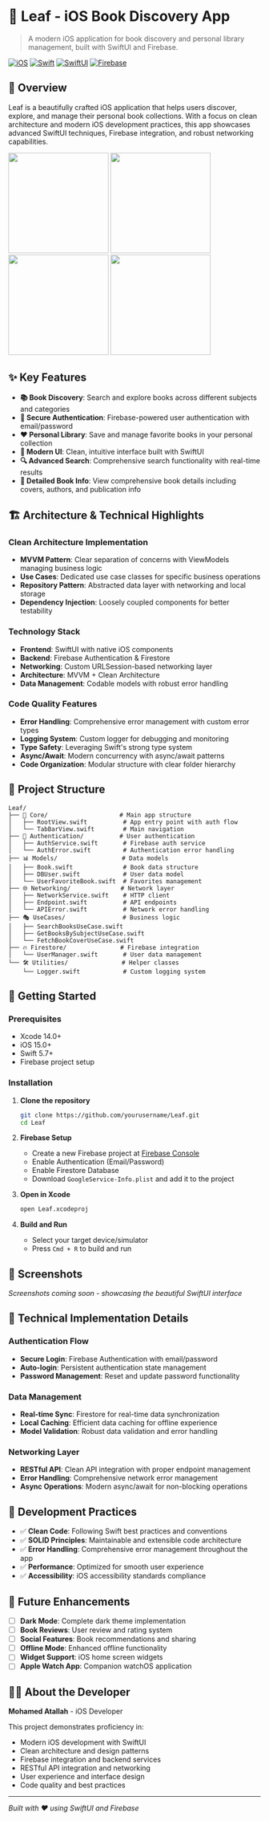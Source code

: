 # 🍃 Leaf - iOS Book Discovery App

> A modern iOS application for book discovery and personal library management, built with SwiftUI and Firebase.

[![iOS](https://img.shields.io/badge/iOS-15.0+-blue.svg)](https://developer.apple.com/ios/)
[![Swift](https://img.shields.io/badge/Swift-5.7-orange.svg)](https://swift.org/)
[![SwiftUI](https://img.shields.io/badge/SwiftUI-4.0-green.svg)](https://developer.apple.com/xcode/swiftui/)
[![Firebase](https://img.shields.io/badge/Firebase-10.0-yellow.svg)](https://firebase.google.com/)

## 📱 Overview

Leaf is a beautifully crafted iOS application that helps users discover, explore, and manage their personal book collections. With a focus on clean architecture and modern iOS development practices, this app showcases advanced SwiftUI techniques, Firebase integration, and robust networking capabilities.

<img src="https://github.com/user-attachments/assets/34b1975f-bd9b-46b5-b407-05e514cd9040" width="200"/>

<img src="https://github.com/user-attachments/assets/d25f28c4-094e-4080-a104-e80842dab933" width="200"/>

<img src="https://github.com/user-attachments/assets/cfc5a639-cfe2-49db-acc7-70ea59712b76" width="200"/>

<img src="https://github.com/user-attachments/assets/ab7be792-5cbe-4897-9fdd-e1b52ae2e6c2" width="200"/>


## ✨ Key Features

- **📚 Book Discovery**: Search and explore books across different subjects and categories
- **🔐 Secure Authentication**: Firebase-powered user authentication with email/password
- **❤️ Personal Library**: Save and manage favorite books in your personal collection
- **🎨 Modern UI**: Clean, intuitive interface built with SwiftUI
- **🔍 Advanced Search**: Comprehensive search functionality with real-time results
- **📖 Detailed Book Info**: View comprehensive book details including covers, authors, and publication info

## 🏗️ Architecture & Technical Highlights

### Clean Architecture Implementation
- **MVVM Pattern**: Clear separation of concerns with ViewModels managing business logic
- **Use Cases**: Dedicated use case classes for specific business operations
- **Repository Pattern**: Abstracted data layer with networking and local storage
- **Dependency Injection**: Loosely coupled components for better testability

### Technology Stack
- **Frontend**: SwiftUI with native iOS components
- **Backend**: Firebase Authentication & Firestore
- **Networking**: Custom URLSession-based networking layer
- **Architecture**: MVVM + Clean Architecture
- **Data Management**: Codable models with robust error handling

### Code Quality Features
- **Error Handling**: Comprehensive error management with custom error types
- **Logging System**: Custom logger for debugging and monitoring
- **Type Safety**: Leveraging Swift's strong type system
- **Async/Await**: Modern concurrency with async/await patterns
- **Code Organization**: Modular structure with clear folder hierarchy

## 📂 Project Structure

```
Leaf/
├── 🎯 Core/                    # Main app structure
│   ├── RootView.swift          # App entry point with auth flow
│   └── TabBarView.swift        # Main navigation
├── 🔐 Authentication/          # User authentication
│   ├── AuthService.swift       # Firebase auth service
│   └── AuthError.swift         # Authentication error handling
├── 📊 Models/                  # Data models
│   ├── Book.swift              # Book data structure
│   ├── DBUser.swift            # User data model
│   └── UserFavoriteBook.swift  # Favorites management
├── 🌐 Networking/              # Network layer
│   ├── NetworkService.swift    # HTTP client
│   ├── Endpoint.swift          # API endpoints
│   └── APIError.swift          # Network error handling
├── 🎭 UseCases/                # Business logic
│   ├── SearchBooksUseCase.swift
│   ├── GetBooksBySubjectUseCase.swift
│   └── FetchBookCoverUseCase.swift
├── 🔥 Firestore/               # Firebase integration
│   └── UserManager.swift       # User data management
└── 🛠️ Utilities/               # Helper classes
    └── Logger.swift            # Custom logging system
```

## 🚀 Getting Started

### Prerequisites
- Xcode 14.0+
- iOS 15.0+
- Swift 5.7+
- Firebase project setup

### Installation

1. **Clone the repository**
   ```bash
   git clone https://github.com/yourusername/Leaf.git
   cd Leaf
   ```

2. **Firebase Setup**
   - Create a new Firebase project at [Firebase Console](https://console.firebase.google.com/)
   - Enable Authentication (Email/Password)
   - Enable Firestore Database
   - Download `GoogleService-Info.plist` and add it to the project

3. **Open in Xcode**
   ```bash
   open Leaf.xcodeproj
   ```

4. **Build and Run**
   - Select your target device/simulator
   - Press `Cmd + R` to build and run

## 🎨 Screenshots

<!-- Add your app screenshots here -->
*Screenshots coming soon - showcasing the beautiful SwiftUI interface*

## 🔧 Technical Implementation Details

### Authentication Flow
- **Secure Login**: Firebase Authentication with email/password
- **Auto-login**: Persistent authentication state management
- **Password Management**: Reset and update password functionality

### Data Management
- **Real-time Sync**: Firestore for real-time data synchronization
- **Local Caching**: Efficient data caching for offline experience
- **Model Validation**: Robust data validation and error handling

### Networking Layer
- **RESTful API**: Clean API integration with proper endpoint management
- **Error Handling**: Comprehensive network error management
- **Async Operations**: Modern async/await for non-blocking operations

## 🎯 Development Practices

- ✅ **Clean Code**: Following Swift best practices and conventions
- ✅ **SOLID Principles**: Maintainable and extensible code architecture
- ✅ **Error Handling**: Comprehensive error management throughout the app
- ✅ **Performance**: Optimized for smooth user experience
- ✅ **Accessibility**: iOS accessibility standards compliance

## 🔮 Future Enhancements

- [ ] **Dark Mode**: Complete dark theme implementation
- [ ] **Book Reviews**: User review and rating system
- [ ] **Social Features**: Book recommendations and sharing
- [ ] **Offline Mode**: Enhanced offline functionality
- [ ] **Widget Support**: iOS home screen widgets
- [ ] **Apple Watch App**: Companion watchOS application

## 👨‍💻 About the Developer

**Mohamed Atallah** - iOS Developer

This project demonstrates proficiency in:
- Modern iOS development with SwiftUI
- Clean architecture and design patterns
- Firebase integration and backend services
- RESTful API integration and networking
- User experience and interface design
- Code quality and best practices

---
*Built with ❤️ using SwiftUI and Firebase*



